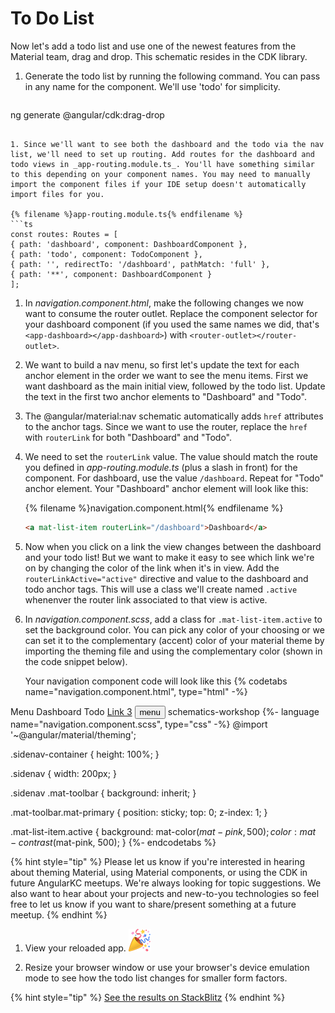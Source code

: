 # To Do List

Now let's add a todo list and use one of the newest features from the Material team, drag and drop. This schematic resides in the CDK library.

1. Generate the todo list by running the following command. You can pass in any name for the component. We'll use 'todo' for simplicity.

   ```sh
ng generate @angular/cdk:drag-drop <your-component-name OR todo>
   ```

1. Since we'll want to see both the dashboard and the todo via the nav list, we'll need to set up routing. Add routes for the dashboard and todo views in _app-routing.module.ts_. You'll have something similar to this depending on your component names. You may need to manually import the component files if your IDE setup doesn't automatically import files for you.

   {% filename %}app-routing.module.ts{% endfilename %}
   ```ts
const routes: Routes = [
  { path: 'dashboard', component: DashboardComponent },
  { path: 'todo', component: TodoComponent },
  { path: '', redirectTo: '/dashboard', pathMatch: 'full' },
  { path: '**', component: DashboardComponent }
];
   ```

1. In _navigation.component.html_, make the following changes we now want to consume the router outlet. Replace the component selector for your dashboard component (if you used the same names we did, that's `<app-dashboard></app-dashboard>`) with `<router-outlet></router-outlet>`.

1. We want to build a nav menu, so first let's update the text for each anchor element in the order we want to see the menu items. First we want dashboard as the main initial view, followed by the todo list. Update the text in the first two anchor elements to "Dashboard" and "Todo".

1. The @angular/material:nav schematic automatically adds `href` attributes to the anchor tags. Since we want to use the router, replace the `href` with `routerLink` for both "Dashboard" and "Todo".

1. We need to set the `routerLink` value. The value should match the route you defined in _app-routing.module.ts_ (plus a slash in front) for the component. For dashboard, use the value `/dashboard`. Repeat for "Todo" anchor element. Your "Dashboard" anchor element will look like this:
   
   {% filename %}navigation.component.html{% endfilename %}
   ```html
   <a mat-list-item routerLink="/dashboard">Dashboard</a>
   ```

1. Now when you click on a link the view changes between the dashboard and your todo list! But we want to make it easy to see which link we're on by changing the color of the link when it's in view. Add the `routerLinkActive="active"` directive and value to the dashboard and todo anchor tags. This will use a class we'll create named `.active` whenenver the router link associated to that view is active.

1. In _navigation.component.scss_, add a class for `.mat-list-item.active` to set the background color. You can pick any color of your choosing or we can set it to the complementary (accent) color of your material theme by importing the theming file and using the complementary color (shown in the code snippet below).

   Your navigation component code will look like this
    {% codetabs name="navigation.component.html", type="html" -%} 
<mat-sidenav-container class="sidenav-container">
  <mat-sidenav #drawer class="sidenav" fixedInViewport="true"
      [attr.role]="(isHandset$ | async) ? 'dialog' : 'navigation'"
      [mode]="(isHandset$ | async) ? 'over' : 'side'"
      [opened]="!(isHandset$ | async)">
    <mat-toolbar>Menu</mat-toolbar>
    <mat-nav-list>
      <a mat-list-item routerLink="/dashboard" routerLinkActive="active">Dashboard</a>
      <a mat-list-item routerLink="/todo" routerLinkActive="active">Todo</a>
      <a mat-list-item href="#">Link 3</a>
    </mat-nav-list>
  </mat-sidenav>
  <mat-sidenav-content>
    <mat-toolbar color="primary">
      <button
        type="button"
        aria-label="Toggle sidenav"
        mat-icon-button
        (click)="drawer.toggle()"
        *ngIf="isHandset$ | async">
        <mat-icon aria-label="Side nav toggle icon">menu</mat-icon>
      </button>
      <span>schematics-workshop</span>
    </mat-toolbar>
    <router-outlet></router-outlet>
  </mat-sidenav-content>
</mat-sidenav-container>
    {%- language name="navigation.component.scss", type="css" -%} 
@import '~@angular/material/theming';

.sidenav-container {
  height: 100%;
}

.sidenav {
  width: 200px;
}

.sidenav .mat-toolbar {
  background: inherit;
}

.mat-toolbar.mat-primary {
  position: sticky;
  top: 0;
  z-index: 1;
}

.mat-list-item.active {
  background: mat-color($mat-pink, 500);
  color: mat-contrast($mat-pink, 500);
}
    {%- endcodetabs %}

   {% hint style="tip" %}
Please let us know if you're interested in hearing about theming Material, using Material components, or using the CDK in future AngularKC meetups. We're always looking for topic suggestions. We also want to hear about your projects and new-to-you technologies so feel free to let us know if you want to share/present something at a future meetup. 
   {% endhint %}

1. View your reloaded app. ![](assets/emojis/party-popper.png)

1. Resize your browser window or use your browser's device emulation mode to see how the todo list changes for smaller form factors.

{% hint style="tip" %}
[See the results on StackBlitz](https://stackblitz.com/github/angularkc/schematics-workshop-worksheet/tree/master/examples/4todo)
{% endhint %}
